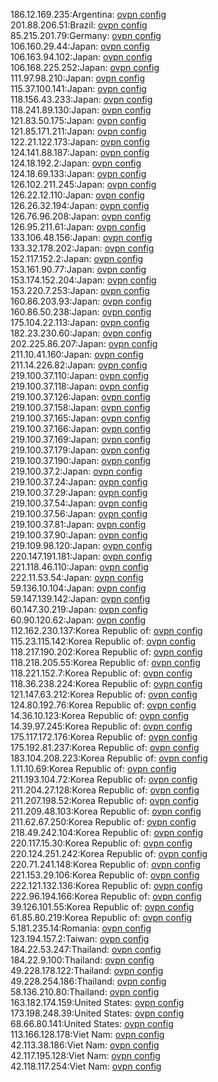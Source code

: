 186.12.169.235:Argentina: [ovpn config](vpn/186_12_169_235.ovpn)  
201.88.206.51:Brazil: [ovpn config](vpn/201_88_206_51.ovpn)  
85.215.201.79:Germany: [ovpn config](vpn/85_215_201_79.ovpn)  
106.160.29.44:Japan: [ovpn config](vpn/106_160_29_44.ovpn)  
106.163.94.102:Japan: [ovpn config](vpn/106_163_94_102.ovpn)  
106.168.225.252:Japan: [ovpn config](vpn/106_168_225_252.ovpn)  
111.97.98.210:Japan: [ovpn config](vpn/111_97_98_210.ovpn)  
115.37.100.141:Japan: [ovpn config](vpn/115_37_100_141.ovpn)  
118.156.43.233:Japan: [ovpn config](vpn/118_156_43_233.ovpn)  
118.241.89.130:Japan: [ovpn config](vpn/118_241_89_130.ovpn)  
121.83.50.175:Japan: [ovpn config](vpn/121_83_50_175.ovpn)  
121.85.171.211:Japan: [ovpn config](vpn/121_85_171_211.ovpn)  
122.21.122.173:Japan: [ovpn config](vpn/122_21_122_173.ovpn)  
124.141.88.187:Japan: [ovpn config](vpn/124_141_88_187.ovpn)  
124.18.192.2:Japan: [ovpn config](vpn/124_18_192_2.ovpn)  
124.18.69.133:Japan: [ovpn config](vpn/124_18_69_133.ovpn)  
126.102.211.245:Japan: [ovpn config](vpn/126_102_211_245.ovpn)  
126.22.12.110:Japan: [ovpn config](vpn/126_22_12_110.ovpn)  
126.26.32.194:Japan: [ovpn config](vpn/126_26_32_194.ovpn)  
126.76.96.208:Japan: [ovpn config](vpn/126_76_96_208.ovpn)  
126.95.211.61:Japan: [ovpn config](vpn/126_95_211_61.ovpn)  
133.106.48.156:Japan: [ovpn config](vpn/133_106_48_156.ovpn)  
133.32.178.202:Japan: [ovpn config](vpn/133_32_178_202.ovpn)  
152.117.152.2:Japan: [ovpn config](vpn/152_117_152_2.ovpn)  
153.161.90.77:Japan: [ovpn config](vpn/153_161_90_77.ovpn)  
153.174.152.204:Japan: [ovpn config](vpn/153_174_152_204.ovpn)  
153.220.7.253:Japan: [ovpn config](vpn/153_220_7_253.ovpn)  
160.86.203.93:Japan: [ovpn config](vpn/160_86_203_93.ovpn)  
160.86.50.238:Japan: [ovpn config](vpn/160_86_50_238.ovpn)  
175.104.22.113:Japan: [ovpn config](vpn/175_104_22_113.ovpn)  
182.23.230.60:Japan: [ovpn config](vpn/182_23_230_60.ovpn)  
202.225.86.207:Japan: [ovpn config](vpn/202_225_86_207.ovpn)  
211.10.41.160:Japan: [ovpn config](vpn/211_10_41_160.ovpn)  
211.14.226.82:Japan: [ovpn config](vpn/211_14_226_82.ovpn)  
219.100.37.110:Japan: [ovpn config](vpn/219_100_37_110.ovpn)  
219.100.37.118:Japan: [ovpn config](vpn/219_100_37_118.ovpn)  
219.100.37.126:Japan: [ovpn config](vpn/219_100_37_126.ovpn)  
219.100.37.158:Japan: [ovpn config](vpn/219_100_37_158.ovpn)  
219.100.37.165:Japan: [ovpn config](vpn/219_100_37_165.ovpn)  
219.100.37.166:Japan: [ovpn config](vpn/219_100_37_166.ovpn)  
219.100.37.169:Japan: [ovpn config](vpn/219_100_37_169.ovpn)  
219.100.37.179:Japan: [ovpn config](vpn/219_100_37_179.ovpn)  
219.100.37.190:Japan: [ovpn config](vpn/219_100_37_190.ovpn)  
219.100.37.2:Japan: [ovpn config](vpn/219_100_37_2.ovpn)  
219.100.37.24:Japan: [ovpn config](vpn/219_100_37_24.ovpn)  
219.100.37.29:Japan: [ovpn config](vpn/219_100_37_29.ovpn)  
219.100.37.54:Japan: [ovpn config](vpn/219_100_37_54.ovpn)  
219.100.37.56:Japan: [ovpn config](vpn/219_100_37_56.ovpn)  
219.100.37.81:Japan: [ovpn config](vpn/219_100_37_81.ovpn)  
219.100.37.90:Japan: [ovpn config](vpn/219_100_37_90.ovpn)  
219.109.98.120:Japan: [ovpn config](vpn/219_109_98_120.ovpn)  
220.147.191.181:Japan: [ovpn config](vpn/220_147_191_181.ovpn)  
221.118.46.110:Japan: [ovpn config](vpn/221_118_46_110.ovpn)  
222.11.53.54:Japan: [ovpn config](vpn/222_11_53_54.ovpn)  
59.136.10.104:Japan: [ovpn config](vpn/59_136_10_104.ovpn)  
59.147.139.142:Japan: [ovpn config](vpn/59_147_139_142.ovpn)  
60.147.30.219:Japan: [ovpn config](vpn/60_147_30_219.ovpn)  
60.90.120.62:Japan: [ovpn config](vpn/60_90_120_62.ovpn)  
112.162.230.137:Korea Republic of: [ovpn config](vpn/112_162_230_137.ovpn)  
115.23.115.142:Korea Republic of: [ovpn config](vpn/115_23_115_142.ovpn)  
118.217.190.202:Korea Republic of: [ovpn config](vpn/118_217_190_202.ovpn)  
118.218.205.55:Korea Republic of: [ovpn config](vpn/118_218_205_55.ovpn)  
118.221.152.7:Korea Republic of: [ovpn config](vpn/118_221_152_7.ovpn)  
118.36.238.224:Korea Republic of: [ovpn config](vpn/118_36_238_224.ovpn)  
121.147.63.212:Korea Republic of: [ovpn config](vpn/121_147_63_212.ovpn)  
124.80.192.76:Korea Republic of: [ovpn config](vpn/124_80_192_76.ovpn)  
14.36.10.123:Korea Republic of: [ovpn config](vpn/14_36_10_123.ovpn)  
14.39.97.245:Korea Republic of: [ovpn config](vpn/14_39_97_245.ovpn)  
175.117.172.176:Korea Republic of: [ovpn config](vpn/175_117_172_176.ovpn)  
175.192.81.237:Korea Republic of: [ovpn config](vpn/175_192_81_237.ovpn)  
183.104.208.223:Korea Republic of: [ovpn config](vpn/183_104_208_223.ovpn)  
1.11.10.69:Korea Republic of: [ovpn config](vpn/1_11_10_69.ovpn)  
211.193.104.72:Korea Republic of: [ovpn config](vpn/211_193_104_72.ovpn)  
211.204.27.128:Korea Republic of: [ovpn config](vpn/211_204_27_128.ovpn)  
211.207.198.52:Korea Republic of: [ovpn config](vpn/211_207_198_52.ovpn)  
211.209.48.103:Korea Republic of: [ovpn config](vpn/211_209_48_103.ovpn)  
211.62.67.250:Korea Republic of: [ovpn config](vpn/211_62_67_250.ovpn)  
218.49.242.104:Korea Republic of: [ovpn config](vpn/218_49_242_104.ovpn)  
220.117.15.30:Korea Republic of: [ovpn config](vpn/220_117_15_30.ovpn)  
220.124.251.242:Korea Republic of: [ovpn config](vpn/220_124_251_242.ovpn)  
220.71.241.148:Korea Republic of: [ovpn config](vpn/220_71_241_148.ovpn)  
221.153.29.106:Korea Republic of: [ovpn config](vpn/221_153_29_106.ovpn)  
222.121.132.136:Korea Republic of: [ovpn config](vpn/222_121_132_136.ovpn)  
222.96.194.166:Korea Republic of: [ovpn config](vpn/222_96_194_166.ovpn)  
39.126.101.55:Korea Republic of: [ovpn config](vpn/39_126_101_55.ovpn)  
61.85.80.219:Korea Republic of: [ovpn config](vpn/61_85_80_219.ovpn)  
5.181.235.14:Romania: [ovpn config](vpn/5_181_235_14.ovpn)  
123.194.157.2:Taiwan: [ovpn config](vpn/123_194_157_2.ovpn)  
184.22.53.247:Thailand: [ovpn config](vpn/184_22_53_247.ovpn)  
184.22.9.100:Thailand: [ovpn config](vpn/184_22_9_100.ovpn)  
49.228.178.122:Thailand: [ovpn config](vpn/49_228_178_122.ovpn)  
49.228.254.186:Thailand: [ovpn config](vpn/49_228_254_186.ovpn)  
58.136.210.80:Thailand: [ovpn config](vpn/58_136_210_80.ovpn)  
163.182.174.159:United States: [ovpn config](vpn/163_182_174_159.ovpn)  
173.198.248.39:United States: [ovpn config](vpn/173_198_248_39.ovpn)  
68.66.80.141:United States: [ovpn config](vpn/68_66_80_141.ovpn)  
113.166.128.178:Viet Nam: [ovpn config](vpn/113_166_128_178.ovpn)  
42.113.38.186:Viet Nam: [ovpn config](vpn/42_113_38_186.ovpn)  
42.117.195.128:Viet Nam: [ovpn config](vpn/42_117_195_128.ovpn)  
42.118.117.254:Viet Nam: [ovpn config](vpn/42_118_117_254.ovpn)  
